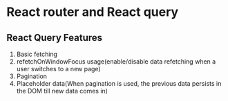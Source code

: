 # React router and React query

## React Query Features
1. Basic fetching
2. refetchOnWindowFocus usage(enable/disable data refetching when a user switches to a new page)
3. Pagination
4. Placeholder data(When pagination is used, the previous data persists in the DOM till new data comes in)
